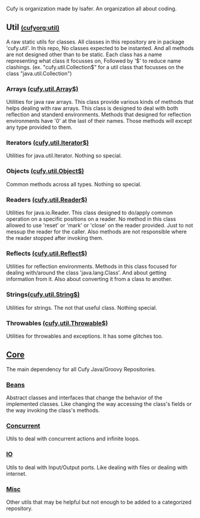 <html lang="en">
    <head>
        <title>Cufyorg</title>
        <script>
            window.onload = function() {
              let link = top.document.createElement("link");
              link.type = "image/x-icon";
              link.rel = "shortcut icon";
              link.href = "/wiki.ico";
              top.document.getElementsByTagName("head")[0].appendChild(link);
            };
        </script>
    </head>
</html>

Cufy is organization made by lsafer. An organization all about coding.

## **Util** [<font size="3">(cufyorg:util)</font>][utl]
A raw static utils for classes. All classes in this repository are in package 'cufy.util'. In this repo, No classes expected to be instanted. And all methods are not designed other than to be static. Each class has a name representing what class it focusses on, Followed by '$' to reduce name clashings. (ex. "cufy.util.Collection$" for a util class that focusses on the class "java.util.Collection")

### **Arrays** [<font size="3">(cufy.util.Array$)</font>][utl-arr]
Utilities for java raw arrays. This class provide various kinds of methods that helps dealing with raw arrays. This class is designed to deal with both reflection and standerd environments. Methods that designed for reflection environments have '0' at the last of their names. Those methods will except any type provided to them.

### **Iterators** [<font size="3">(cufy.util.Iterator$)</font>][utl-itr]
Utilities for java.util.Iterator. Nothing so special.

### **Objects** [<font size="3">(cufy.util.Object$)</font>][utl-obj]
Common methods across all types. Nothing so special.

### **Readers** [<font size="3">(cufy.util.Reader$)</font>][utl-rdr]
Utilities for java.io.Reader. This class designed to do/apply common operation on a specific positions on a reader. No method in this class allowed to use 'reset' or 'mark' or 'close' on the reader provided. Just to not messup the reader for the caller. Also methods are not responsible where the reader stopped after invoking them.

### **Reflects** [<font size="3">(cufy.util.Reflect$)</font>][utl-rfl]
Utilities for reflection environments. Methods in this class focused for dealing with/around the class 'java.lang.Class'. And about getting information from it. Also about converting it from a class to another.

### **Strings**[<font size="3">(cufy.util.String$)</font>][utl-str]
Utilities for strings. The not that useful class. Nothing special.

### **Throwables** [<font size="3">(cufy.util.Throwable$)</font>][utl-thr]
Utilities for throwables and exceptions. It has some glitches too.

## [Core](https://www.github.com/cufyorg/core)
The main dependency for all Cufy Java/Groovy Repositories.

### [Beans](https://www.github.com/cufyorg/beans)
Abstract classes and interfaces that change the behavior of the implemented classes. Like changing the way accessing the class's fields or the way invoking the class's methods.

### [Concurrent](https://www.github.com/cufyorg/concurrent)
Utils to deal with concurrent actions and infinite loops.

### [IO](https://www.github.com/cufyorg/io)
Utils to deal with Input/Output ports. Like dealing with files or dealing with internet.

### [Misc](https://www.github.com/cufyorg/misc)
Other utils that may be helpful but not enough to be added to a categorized repository.

[utl]:https://www.github.com/cufyorg/util
[utl-arr]:https://github.com/cufyorg/util/tree/master/src/main/java/cufy/util/Array$.java
[utl-itr]:https://github.com/cufyorg/util/tree/master/src/main/java/cufy/util/Iterator$.java
[utl-obj]:https://github.com/cufyorg/util/tree/master/src/main/java/cufy/util/Object$.java
[utl-rdr]:https://github.com/cufyorg/util/tree/master/src/main/java/cufy/util/Reader$.java
[utl-rfl]:https://github.com/cufyorg/util/tree/master/src/main/java/cufy/util/Reflect$.java
[utl-str]:https://github.com/cufyorg/util/tree/master/src/main/java/cufy/util/String$.java
[utl-thr]:https://github.com/cufyorg/util/tree/master/src/main/java/cufy/util/Throwable$.java

